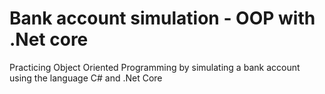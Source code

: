 # Bank account simulation - OOP with .Net core
Practicing Object Oriented Programming by simulating a bank account using the language C# and .Net Core
